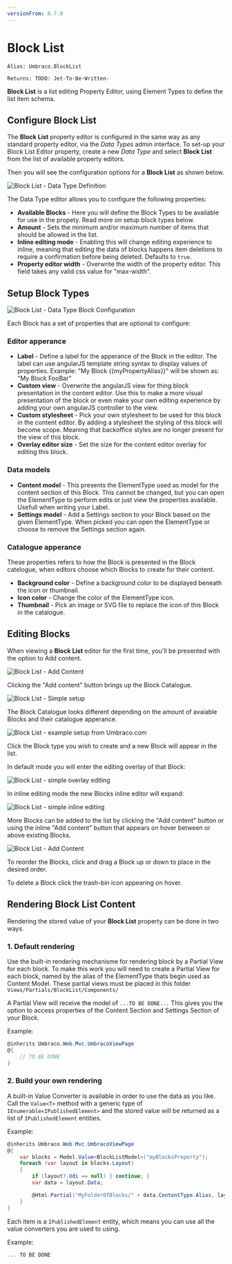 ```yaml
---
versionFrom: 8.7.0
---
```


# Block List

`Alias: Umbraco.BlockList`

`Returns: TODO: Jet-To-Be-Written-`


**Block List** is a list editing Property Editor, using Element Types to define the list item schema. 


## Configure Block List

The **Block List** property editor is configured in the same way as any standard property editor, via the *Data Types* admin interface. To set-up your Block List Editor property, create a new *Data Type* and select **Block List** from the list of available property editors.

Then you will see the configuration options for a **Block List** as shown below.

![Block List - Data Type Definition](images/BlockListEditor_DataType.png)

The Data Type editor allows you to configure the following properties:

- **Available Blocks** - Here you will define the Block Types to be available for use in the propety. Read more on setup block types below.
- **Amount** - Sets the minimum and/or maximum number of items that should be allowed in the list.
- **Inline editing mode** - Enabling this will change editing experience to inline, meaning that editing the data of blocks happens item deletions to require a confirmation before being deleted. Defaults to `true`.
- **Property editor width** - Overwrite the width of the property editor. This field takes any valid css value for "max-width".


## Setup Block Types

![Block List - Data Type Block Configuration](images/BlockListEditor_DataType_Blocks.png)

Each Block has a set of properties that are optional to configure:

### Editor apperance

- **Label** - Define a label for the apperance of the Block in the editor. The label can use angularJS template string syntax to display values of properties. Example: "My Block {{myPropertyAlias}}" will be shown as: "My Block FooBar"
- **Custom view** - Overwrite the angularJS view for thing block presentation in the content editor. Use this to make a more visual presentation of the block or even make your own editing experience by adding your own angularJS controller to the view.
- **Custom stylesheet** - Pick your own stylesheet to be used for this block in the content editor. By adding a stylesheet the styling of this block will become scope. Meaning that backoffice styles are no longer present for the view of this block.
- **Overlay editor size** - Set the size for the content editor overlay for editing this block.

### Data models

- **Content model** - This presents the ElementType used as model for the content section of this Block. This cannot be changed, but you can open the ElementType to perform edits or just view the properties available. Usefull when writing your Label.
- **Settings model** - Add a Settings section to your Block based on the given ElementType. When picked you can open the ElementType or choose to remove the Settings section again.

### Catalogue apperance

These properties refers to how the Block is presented in the Block catelogue, when editors choose which Blocks to create for their content.

- **Background color** - Define a background color to be displayed beneath the icon or thumbnail.
- **Icon color** - Change the color of the ElementType icon.
- **Thumbnail** - Pick an image or SVG file to replace the icon of this Block in the catalogue.


## Editing Blocks

When viewing a **Block List** editor for the first time, you'll be presented with the option to Add content.

![Block List - Add Content](images/BlockListEditor_AddContent.png)

Clicking the "Add content" button brings up the Block Catalogue.

![Block List - Simple setup](images/BlockListEditor_BlockPicker_simplesetup.jpg)

The Block Catalogue looks different depending on the amount of avaiable Blocks and their catalogue apperance.

![Block List - example setup from Umbraco.com](images/BlockListEditor_BlockPicker.jpg)

Click the Block type you wish to create and a new Block will appear in the list.

In default mode you will enter the editing overlay of that Block:

![Block List - simple overlay editing](images/BlockListEditor_EditingOverlay.jpg)

In inline editing mode the new Blocks inline editor will expand:

![Block List - simple inline editing](images/BlockListEditor_InlineEditing.jpg)

More Blocks can be added to the list by clicking the "Add content" button or using the inline "Add content" button that appears on hover between or above existing Blocks.

![Block List - Add Content](images/BlockListEditor_AddContentInline.jpg)

To reorder the Blocks, click and drag a Block up or down to place in the desired order.

To delete a Block click the trash-bin icon appearing on hover.

## Rendering Block List Content

Rendering the stored value of your **Block List** property can be done in two ways.

### 1. Default rendering

Use the built-in rendering mechanisme for rendering block by a Partial View for each block.
To make this work you will need to create a Partial View for each block, named by the alias of the ElementType thats begin used as Content Model.
These partial views must be placed in this folder `Views/Partials/BlockList/Components/`

A Partial View will receive the model of `...TO BE DONE...` This gives you the option to access properties of the Content Section and Settings Section of your Block.

Example:

```csharp
@inherits Umbraco.Web.Mvc.UmbracoViewPage
@{
    // TO BE DONE
}
```

### 2. Build your own rendering

A built-in Value Converter is available in order to use the data as you like. Call the `Value<T>` method with a generic type of `IEnumerable<IPublishedElement>` and the stored value will be returned as a list of `IPublishedElement` entities.

Example:

```csharp
@inherits Umbraco.Web.Mvc.UmbracoViewPage
@{
    var blocks = Model.Value<BlockListModel>("myBlocksProperty");
    foreach (var layout in blocks.Layout)
    {
        if (layout?.Udi == null) { continue; }
        var data = layout.Data;

        @Html.Partial("MyFolderOfBlocks/" + data.ContentType.Alias, layout)
    }
}
```

Each item is a `IPublishedElement` entity, which means you can use all the value converters you are used to using.

Example:

```csharp
... TO BE DONE
```
